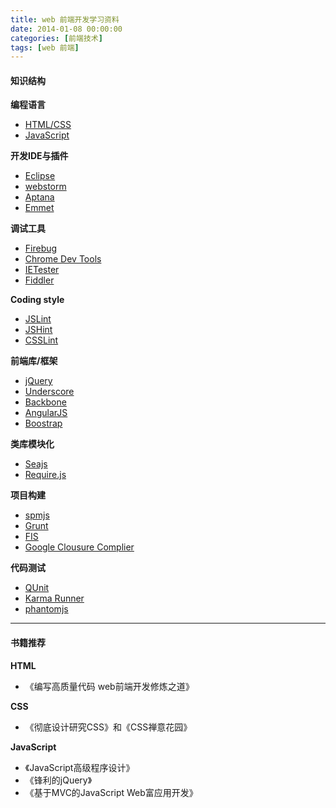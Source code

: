 ```yaml
---
title: web 前端开发学习资料
date: 2014-01-08 00:00:00
categories: [前端技术]
tags: [web 前端]
---
```


#### 知识结构

**编程语言**

* [HTML/CSS](http://www.w3school.com.cn/h.asp)
* [JavaScript](https://developer.mozilla.org/zh-CN/docs/JavaScript)

**开发IDE与插件**

* [Eclipse](http://www.eclipse.org)
* [webstorm](http://www.jetbrains.com/webstorm/)
* [Aptana](http://www.aptana.com/)
* [Emmet](http://docs.emmet.io/)

**调试工具**

* [Firebug](http://getfirebug.com/)
* [Chrome Dev Tools](https://developers.google.com/chrome-developer-tools/)
* [IETester](http://www.my-debugbar.com/wiki/IETester/HomePage)
* [Fiddler](http://www.fiddler2.com/fiddler2/)

**Coding style**

* [JSLint](http://www.jslint.com/)
* [JSHint](http://www.jshint.com/)
* [CSSLint](http://csslint.net/)

**前端库/框架**

* [jQuery](http://jquery.com/)
* [Underscore](http://underscorejs.org/)
* [Backbone](http://backbonejs.org/)
* [AngularJS](http://angularjs.org/)
* [Boostrap](http://getbootstrap.com/)

**类库模块化**

* [Seajs](http://seajs.org/)
* [Require.js](http://requirejs.org/)

**项目构建**

* [spmjs](https://spmjs.org/)
* [Grunt](http://gruntjs.com/)
* [FIS](http://fis.baidu.com/)
* [Google Clousure Complier](https://developers.google.com/closure/compiler/)

**代码测试**

* [QUnit](http://qunitjs.com/)
* [Karma Runner](https://github.com/karma-runner/karma)
* [phantomjs](http://phantomjs.org/)

___

#### 书籍推荐

**HTML**

* 《编写高质量代码 web前端开发修炼之道》

**CSS**

* 《彻底设计研究CSS》和《CSS禅意花园》

**JavaScript**

* 《JavaScript高级程序设计》
* 《锋利的jQuery》
* 《基于MVC的JavaScript Web富应用开发》
